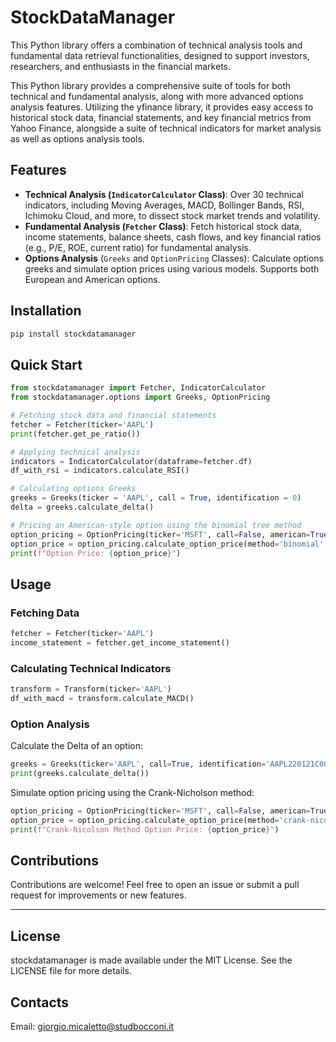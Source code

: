 # StockDataManager
This Python library offers a combination of technical analysis tools and fundamental data retrieval functionalities, designed to support investors, researchers, and enthusiasts in the financial markets. 

This Python library provides a comprehensive suite of tools for both technical and fundamental analysis, along with more advanced options analysis features. Utilizing the yfinance library, it provides easy access to historical stock data, financial statements, and key financial metrics from Yahoo Finance, alongside a suite of technical indicators for market analysis as well as options analysis tools.

## Features
- **Technical Analysis (`IndicatorCalculator` Class)**: Over 30 technical indicators, including Moving Averages, MACD, Bollinger Bands, RSI, Ichimoku Cloud, and more, to dissect stock market trends and volatility.
- **Fundamental Analysis (`Fetcher` Class)**: Fetch historical stock data, income statements, balance sheets, cash flows, and key financial ratios (e.g., P/E, ROE, current ratio) for fundamental analysis.
- **Options Analysis** (`Greeks` and `OptionPricing` Classes): Calculate options greeks and simulate option prices using various models. Supports both European and American options.

## Installation

```bash
pip install stockdatamanager
```
## Quick Start
```python
from stockdatamanager import Fetcher, IndicatorCalculator
from stockdatamanager.options import Greeks, OptionPricing

# Fetching stock data and financial statements
fetcher = Fetcher(ticker='AAPL')
print(fetcher.get_pe_ratio())

# Applying technical analysis
indicators = IndicatorCalculator(dataframe=fetcher.df)
df_with_rsi = indicators.calculate_RSI()

# Calculating options Greeks
greeks = Greeks(ticker = 'AAPL', call = True, identification = 0)
delta = greeks.calculate_delta()

# Pricing an American-style option using the binomial tree method
option_pricing = OptionPricing(ticker='MSFT', call=False, american=True, risk_free_rate='13 weeks', identification=0, use_yfinance_volatility=True)
option_price = option_pricing.calculate_option_price(method='binomial', describe=False)
print(f"Option Price: {option_price}")
```
## Usage
### Fetching Data
```python
fetcher = Fetcher(ticker='AAPL')
income_statement = fetcher.get_income_statement()
```
### Calculating Technical Indicators
```python
transform = Transform(ticker='AAPL')
df_with_macd = transform.calculate_MACD()
```
### Option Analysis
Calculate the Delta of an option:
```python
greeks = Greeks(ticker='AAPL', call=True, identification='AAPL220121C00100000')
print(greeks.calculate_delta())
```
Simulate option pricing using the Crank-Nicholson method:
```python
option_pricing = OptionPricing(ticker='MSFT', call=False, american=True, risk_free_rate='13 weeks', identification='AAPL220121C00100000', use_yfinance_volatility=True)
option_price = option_pricing.calculate_option_price(method='crank-nicolson', describe=False)
print(f"Crank-Nicolson Method Option Price: {option_price}")
```
## Contributions
Contributions are welcome! Feel free to open an issue or submit a pull request for improvements or new features.
***
## License
stockdatamanager is made available under the MIT License. See the LICENSE file for more details.
## Contacts
Email: giorgio.micaletto@studbocconi.it

